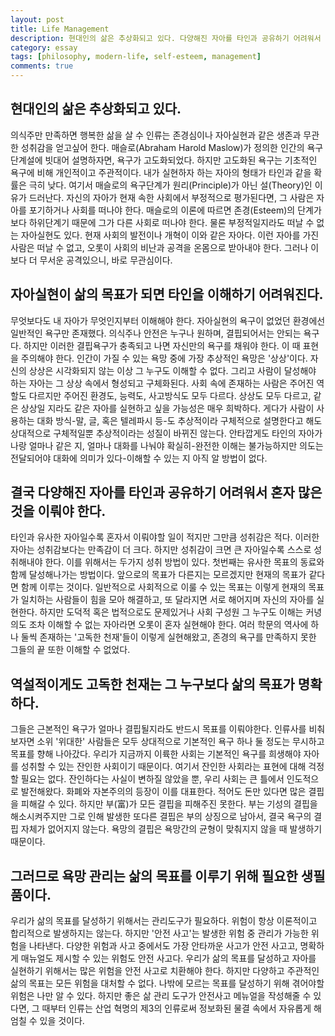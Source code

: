 ```yaml
---
layout: post
title: Life Management
description: 현대인의 삶은 추상화되고 있다. 다양해진 자아를 타인과 공유하기 어려워서 혼자 많은 것을 이뤄야 한다.
category: essay
tags: [philosophy, modern-life, self-esteem, management]
comments: true
---
```


## 현대인의 삶은 추상화되고 있다.

의식주만 만족하면 행복한 삶을 살 수 인류는 존경심이나 자아실현과 같은 생존과 무관한 성취감을 얻고싶어 한다.
매슬로(Abraham Harold Maslow)가 정의한 인간의 욕구단계설에 빗대어 설명하자면, 욕구가 고도화되었다.
하지만 고도화된 욕구는 기초적인 욕구에 비해 개인적이고 주관적이다.
내가 실현하자 하는 자아의 형태가 타인과 같을 확률은 극히 낮다.
여기서 매슬로의 욕구단계가 원리(Principle)가 아닌 설(Theory)인 이유가 드러난다.
자신의 자아가 현재 속한 사회에서 부정적으로 평가된다면, 그 사람은 자아를 포기하거나 사회를 떠나야 한다.
매슬로의 이론에 따르면 존경(Esteem)의 단계가 보다 하위단계기 때문에 그가 다른 사회로 떠나야 한다.
물론 부정적일지라도 떠날 수 없는 자아실현도 있다.
현재 사회의 발전이나 개혁이 이와 같은 자아다.
이런 자아를 가진 사람은 떠날 수 없고, 오롯이 사회의 비난과 공격을 온몸으로 받아내야 한다.
그러나 이보다 더 무서운 공격있으니, 바로 무관심이다.

## 자아실현이 삶의 목표가 되면 타인을 이해하기 어려워진다.

무엇보다도 내 자아가 무엇인지부터 이해해야 한다.
자아실현의 욕구이 없었던 환경에선 일반적인 욕구만 존재했다.
의식주나 안전은 누구나 원하며, 결핍되어서는 안되는 욕구다.
하지만 이러한 결핍욕구가 충족되고 나면 자신만의 욕구를 채워야 한다.
이 때 표현을 주의해야 한다.
인간이 가질 수 있는 욕망 중에 가장 추상적인 욕망은 '상상'이다.
자신의 상상은 시각화되지 않는 이상 그 누구도 이해할 수 없다.
그리고 사람이 달성해야 하는 자아는 그 상상 속에서 형성되고 구체화된다.
사회 속에 존재하는 사람은 주어진 역할도 다르지만 주어진 환경도, 능력도, 사고방식도 모두 다르다.
상상도 모두 다르고, 같은 상상일 지라도 같은 자아를 실현하고 싶을 가능성은 매우 희박하다.
게다가 사람이 사용하는 대화 방식-말, 글, 혹은 텔레파시 등-도 추상적이라 구체적으로 설명한다고 해도 상대적으로 구체적일뿐 추상적이라는 성질이 바뀌진 않는다.
안타깝게도 타인의 자아가 나랑 얼마나 같은 지, 얼마나 대화를 나눠야 확실히-완전한 이해는 불가능하지만 의도는 전달되어야 대화에 의미가 있다-이해할 수 있는 지 아직 알 방법이 없다.

## 결국 다양해진 자아를 타인과 공유하기 어려워서 혼자 많은 것을 이뤄야 한다.

타인과 유사한 자아일수록 혼자서 이뤄야할 일이 적지만 그만큼 성취감은 적다.
이러한 자아는 성취감보다는 만족감이 더 크다.
하지만 성취감이 크면 큰 자아일수록 스스로 성취해내야 한다.
이를 위해서는 두가지 성취 방법이 있다.
첫번째는 유사한 목표의 동료와 함께 달성해나가는 방법이다.
앞으로의 목표가 다른지는 모르겠지만 현재의 목표가 같다면 함께 이루는 것이다.
일반적으로 사회적으로 이룰 수 있는 목표는 이렇게 현재의 목표가 일치하는 사람들이 힘을 모아 해결하고, 또 달라지면 서로 해어지며 자신의 자아를 실현한다.
하지만 도덕적 혹은 법적으로도 문제있거나 사회 구성원 그 누구도 이해는 커녕 의도 조차 이해할 수 없는 자아라면 오롯이 혼자 실현해야 한다.
여러 학문의 역사에 하나 둘씩 존재하는 '고독한 천재'들이 이렇게 실현해왔고, 존경의 욕구를 만족하지 못한 그들의 끝 또한 이해할 수 없었다.

## 역설적이게도 고독한 천재는 그 누구보다 삶의 목표가 명확하다.

그들은 근본적인 욕구가 얼마나 결핍될지라도 반드시 목표를 이뤄야한다.
인류사를 비춰보자면 소위 '위대한' 사람들은 모두 상대적으로 기본적인 욕구 하나 둘 정도는 무시하고 목표를 향해 나아갔다.
우리가 지금까지 이륙한 사회는 기본적인 욕구를 희생해야 자아를 성취할 수 있는 잔인한 사회이기 때문이다.
여기서 잔인한 사회라는 표현에 대해 걱정할 필요는 없다.
잔인하다는 사실이 변하질 않았을 뿐, 우리 사회는 큰 틀에서 인도적으로 발전해왔다.
화폐와 자본주의의 등장이 이를 대표한다.
적어도 돈만 있다면 많은 결핍을 피해갈 수 있다.
하지만 부(富)가 모든 결핍을 피해주진 못한다.
부는 기성의 결핍을 해소시켜주지만 그로 인해 발생한 또다른 결핍은 부의 상징으로 남아서, 결국 욕구의 결핍 자체가 없어지지 않는다.
욕망의 결핍은 욕망간의 균형이 맞춰지지 않을 때 발생하기 때문이다.

## 그러므로 욕망 관리는 삶의 목표를 이루기 위해 필요한 생필품이다.
우리가 삶의 목표를 달성하기 위해서는 관리도구가 필요하다.
위험이 항상 이론적이고 합리적으로 발생하지는 않는다.
하지만 '안전 사고'는 발생한 위험 중 관리가 가능한 위험을 나타낸다.
다양한 위험과 사고 중에서도 가장 안타까운 사고가 안전 사고고, 명확하게 매뉴얼도 제시할 수 있는 위험도 안전 사고다.
우리가 삶의 목표를 달성하고 자아를 실현하기 위해서는 많은 위험을 안전 사고로 치환해야 한다.
하지만 다양하고 주관적인 삶의 목표는 모든 위험을 대처할 수 없다.
나밖에 모르는 목표를 달성하기 위해 겪어야할 위험은 나만 알 수 있다.
하지만 좋은 삶 관리 도구가 안전사고 메뉴얼을 작성해줄 수 있다면, 그 때부터 인류는 산업 혁명의 제3의 인류로써 정보화된 물결 속에서 자유롭게 해엄칠 수 있을 것이다.
